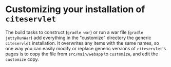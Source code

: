 # Customizing your installation of `citeservlet` #

The build tasks to construct (`gradle war`) or run a war file (`gradle jettyRunWar`) add everything in the "customize" directory the generic `citeservlet` installation.  It overwrites any items with the same names, so one way you can easily modify or replace generic versions of `citeservlet`'s pages is to copy the file from `src/main/webapp` to `customize`, and edit the `customize` copy.
